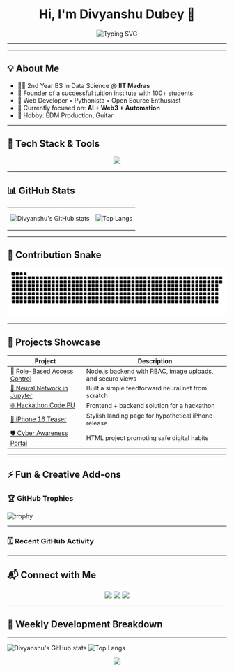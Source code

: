 <h1 align="center">Hi, I'm Divyanshu Dubey 👋</h1>

<p align="center">
  <img src="https://readme-typing-svg.demolab.com?font=Fira+Code&size=24&pause=1000&color=00F7FF&center=true&vCenter=true&width=600&lines=BS+in+Data+Science+@+IIT+Madras;Full+Stack+Developer+%F0%9F%92%BB;Data+Science+%7C+AI+%7C+ML+Explorer;Always+Learning+New+Things+%F0%9F%93%9A" alt="Typing SVG" />
</p>

---



---

## 💡 About Me

- 🧑‍🎓 2nd Year BS in Data Science @ **IIT Madras**
- 🔨 Founder of a successful tuition institute with 100+ students
- 💼 Web Developer • Pythonista • Open Source Enthusiast
- 🎯 Currently focused on: **AI + Web3 + Automation**
- 🎸 Hobby: EDM Production, Guitar

---

## 🔧 Tech Stack & Tools

<p align="center">
  <img src="https://skillicons.dev/icons?i=python,java,js,c,html,css,react,nodejs,mongodb,mysql,postgres,postman,github,vscode,git,figma&theme=dark" />
</p>

---

## 📊 GitHub Stats

<table align="center">
<tr>
<td>

![Divyanshu's GitHub stats](https://github-readme-stats.vercel.app/api?username=Divyanshu1Dubey&show_icons=true&theme=radical&hide=issues&count_private=true)

</td>
<td>

![Top Langs](https://github-readme-stats.vercel.app/api/top-langs/?username=Divyanshu1Dubey&layout=compact&theme=radical&hide=php,shell)

</td>
</tr>
</table>

---

## 🐍 Contribution Snake
![Snake animation](https://github.com/Divyanshu1Dubey/Divyanshu1Dubey/blob/output/github-contribution-grid-snake.svg)

---

## 💼 Projects Showcase

| Project | Description |
|--------|-------------|
| [🔐 Role-Based Access Control](https://github.com/Divyanshu1Dubey/Role-Based-Access-Control) | Node.js backend with RBAC, image uploads, and secure views |
| [🧠 Neural Network in Jupyter](https://github.com/Divyanshu1Dubey/NeuralNetwork) | Built a simple feedforward neural net from scratch |
| [🌐 Hackathon Code PU](https://github.com/Divyanshu1Dubey/PU_Code_-Hackathon-2.O) | Frontend + backend solution for a hackathon |
| [📱 iPhone 16 Teaser](https://github.com/Divyanshu1Dubey/iPhone-16-release) | Stylish landing page for hypothetical iPhone release |
| [🛡️ Cyber Awareness Portal](https://github.com/Divyanshu1Dubey/hackthon) | HTML project promoting safe digital habits |

---

## ⚡ Fun & Creative Add-ons

### 🏆 GitHub Trophies
![trophy](https://github-profile-trophy.vercel.app/?username=Divyanshu1Dubey&theme=onedark&no-frame=true&column=7)

---

### 🗓️ Recent GitHub Activity
<!--START_SECTION:activity-->
<!--END_SECTION:activity-->

---

## 📬 Connect with Me

<p align="center">
  <a href="mailto:divyanshudubey0405@gmail.com"><img src="https://img.shields.io/badge/Email-Divyanshu-blue?style=for-the-badge&logo=gmail" /></a>
  <a href="https://linkedin.com/in/divyanshu-dubey-123abc"><img src="https://img.shields.io/badge/LinkedIn-Divyanshu%20Dubey-blue?style=for-the-badge&logo=linkedin" /></a>
  <a href="https://github.com/Divyanshu1Dubey"><img src="https://img.shields.io/badge/GitHub-Follow%20Me-black?style=for-the-badge&logo=github" /></a>
</p>

---

## 📅 Weekly Development Breakdown

<!--START_SECTION:waka-->
<!--END_SECTION:waka-->

---

![Divyanshu's GitHub stats](https://github-readme-stats.vercel.app/api?username=Divyanshu1Dubey&show_icons=true&theme=radical)
![Top Langs](https://github-readme-stats.vercel.app/api/top-langs/?username=Divyanshu1Dubey&layout=compact&theme=radical)


<p align="center">
  <img src="https://capsule-render.vercel.app/api?type=waving&color=0:00FFE0,100:6C63FF&height=120&section=footer"/>
</p>

